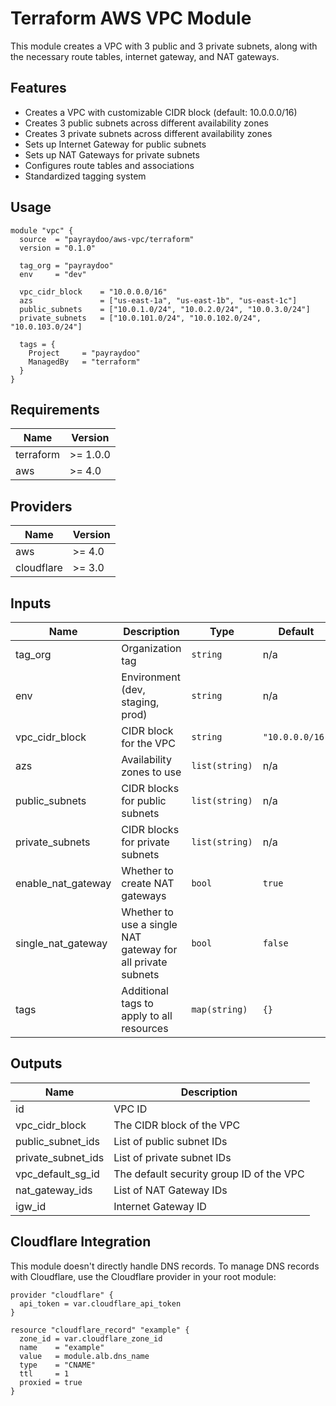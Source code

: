 # Terraform AWS VPC Module

This module creates a VPC with 3 public and 3 private subnets, along with the necessary route tables, internet gateway, and NAT gateways.

## Features

- Creates a VPC with customizable CIDR block (default: 10.0.0.0/16)
- Creates 3 public subnets across different availability zones
- Creates 3 private subnets across different availability zones
- Sets up Internet Gateway for public subnets
- Sets up NAT Gateways for private subnets
- Configures route tables and associations
- Standardized tagging system

## Usage

```hcl
module "vpc" {
  source  = "payraydoo/aws-vpc/terraform"
  version = "0.1.0"

  tag_org = "payraydoo"
  env     = "dev"
  
  vpc_cidr_block    = "10.0.0.0/16"
  azs               = ["us-east-1a", "us-east-1b", "us-east-1c"]
  public_subnets    = ["10.0.1.0/24", "10.0.2.0/24", "10.0.3.0/24"]
  private_subnets   = ["10.0.101.0/24", "10.0.102.0/24", "10.0.103.0/24"]
  
  tags = {
    Project     = "payraydoo"
    ManagedBy   = "terraform"
  }
}
```

## Requirements

| Name | Version |
|------|---------|
| terraform | >= 1.0.0 |
| aws | >= 4.0 |

## Providers

| Name | Version |
|------|---------|
| aws | >= 4.0 |
| cloudflare | >= 3.0 |

## Inputs

| Name | Description | Type | Default | Required |
|------|-------------|------|---------|:--------:|
| tag_org | Organization tag | `string` | n/a | yes |
| env | Environment (dev, staging, prod) | `string` | n/a | yes |
| vpc_cidr_block | CIDR block for the VPC | `string` | `"10.0.0.0/16"` | no |
| azs | Availability zones to use | `list(string)` | n/a | yes |
| public_subnets | CIDR blocks for public subnets | `list(string)` | n/a | yes |
| private_subnets | CIDR blocks for private subnets | `list(string)` | n/a | yes |
| enable_nat_gateway | Whether to create NAT gateways | `bool` | `true` | no |
| single_nat_gateway | Whether to use a single NAT gateway for all private subnets | `bool` | `false` | no |
| tags | Additional tags to apply to all resources | `map(string)` | `{}` | no |

## Outputs

| Name | Description |
|------|-------------|
| id | VPC ID |
| vpc_cidr_block | The CIDR block of the VPC |
| public_subnet_ids | List of public subnet IDs |
| private_subnet_ids | List of private subnet IDs |
| vpc_default_sg_id | The default security group ID of the VPC |
| nat_gateway_ids | List of NAT Gateway IDs |
| igw_id | Internet Gateway ID |

## Cloudflare Integration

This module doesn't directly handle DNS records. To manage DNS records with Cloudflare, use the Cloudflare provider in your root module:

```hcl
provider "cloudflare" {
  api_token = var.cloudflare_api_token
}

resource "cloudflare_record" "example" {
  zone_id = var.cloudflare_zone_id
  name    = "example"
  value   = module.alb.dns_name
  type    = "CNAME"
  ttl     = 1
  proxied = true
}
```